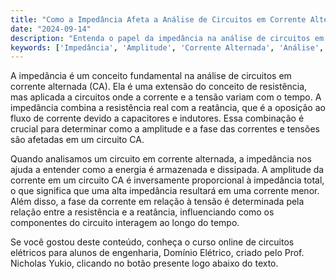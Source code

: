 ```yaml
---
title: "Como a Impedância Afeta a Análise de Circuitos em Corrente Alternada?"
date: "2024-09-14"
description: "Entenda o papel da impedância na análise de circuitos em corrente alternada e sua influência na amplitude e fase das correntes e tensões."
keywords: ['Impedância', 'Amplitude', 'Corrente Alternada', 'Análise', 'Fase']
---
```


A impedância é um conceito fundamental na análise de circuitos em corrente alternada (CA). Ela é uma extensão do conceito de resistência, mas aplicada a circuitos onde a corrente e a tensão variam com o tempo. A impedância combina a resistência real com a reatância, que é a oposição ao fluxo de corrente devido a capacitores e indutores. Essa combinação é crucial para determinar como a amplitude e a fase das correntes e tensões são afetadas em um circuito CA.

Quando analisamos um circuito em corrente alternada, a impedância nos ajuda a entender como a energia é armazenada e dissipada. A amplitude da corrente em um circuito CA é inversamente proporcional à impedância total, o que significa que uma alta impedância resultará em uma corrente menor. Além disso, a fase da corrente em relação à tensão é determinada pela relação entre a resistência e a reatância, influenciando como os componentes do circuito interagem ao longo do tempo.

Se você gostou deste conteúdo, conheça o curso online de circuitos elétricos para alunos de engenharia, Domínio Elétrico, criado pelo Prof. Nicholas Yukio, clicando no botão presente logo abaixo do texto.